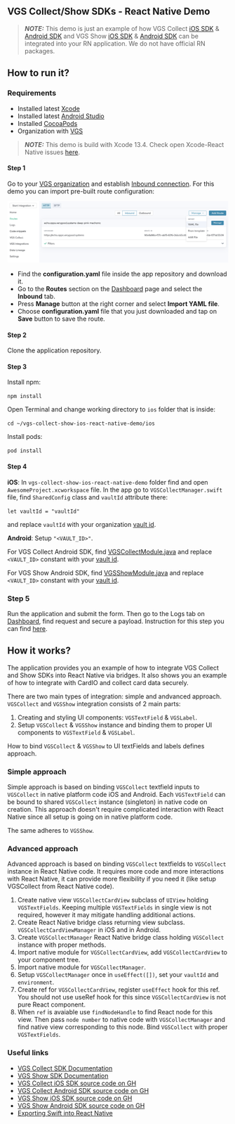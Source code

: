 ## VGS Collect/Show SDKs - React Native Demo

> **_NOTE:_** This demo is just an example of how VGS Collect [iOS SDK](https://github.com/verygoodsecurity/vgs-collect-ios) & [Android SDK](https://github.com/verygoodsecurity/vgs-collect-android)
> and VGS Show [iOS SDK](https://github.com/verygoodsecurity/vgs-show-ios) & [Android SDK](https://github.com/verygoodsecurity/vgs-show-android) can be integrated into your RN application. We do not have official RN packages.

## How to run it?

### Requirements

- Installed latest <a href="https://apps.apple.com/us/app/xcode/id497799835?mt=12" target="_blank">Xcode</a>
- Installed latest <a href="https://developer.android.com/studio" target="_blank">Android Studio</a>
- Installed <a href="https://guides.cocoapods.org/using/getting-started.html#installation" target="_blank">CocoaPods</a>
- Organization with <a href="https://www.verygoodsecurity.com/">VGS</a>

> **_NOTE:_** This demo is build with Xcode 13.4. Check open Xcode-React Native issues [here](https://github.com/facebook/react-native/issues/31480).

#### Step 1

Go to your <a href="https://dashboard.verygoodsecurity.com/" target="_blank">VGS organization</a> and establish <a href="https://www.verygoodsecurity.com/docs/getting-started/quick-integration#securing-inbound-connection" target="_blank">Inbound connection</a>. For this demo you can import pre-built route configuration:

<p align="center">
<img src="images/dashboard_routs.png" width="600">
</p>

- Find the **configuration.yaml** file inside the app repository and download it.
- Go to the **Routes** section on the <a href="https://dashboard.verygoodsecurity.com/" target="_blank">Dashboard</a> page and select the **Inbound** tab.
- Press **Manage** button at the right corner and select **Import YAML file**.
- Choose **configuration.yaml** file that you just downloaded and tap on **Save** button to save the route.

#### Step 2

Clone the application repository.

#### Step 3

Install npm:

`npm install`

Open Terminal and change working directory to `ios` folder that is inside:

`cd ~/vgs-collect-show-ios-react-native-demo/ios`

Install pods:

`pod install`

#### Step 4

**iOS**: In `vgs-collect-show-ios-react-native-demo` folder find and open `AwesomeProject.xcworkspace` file.
In the app go to `VGSCollectManager.swift` file, find `SharedConfig` class and `vaultId` attribute there:

`let vaultId = "vaultId"`

and replace `vaultId` with your organization
<a href="https://www.verygoodsecurity.com/docs/terminology/nomenclature#vault" target="_blank">vault id</a>.

**Android**: Setup `"<VAULT_ID>"`.

For VGS Collect Android SDK, find [VGSCollectModule.java](https://github.com/vgs-samples/vgs-collect-show-react-native-demo/blob/master/android/app/src/main/java/com/collectrndemo/modules/collect/VGSCollectModule.java#L27) and replace `<VAULT_ID>` constant with your <a href="https://www.verygoodsecurity.com/docs/terminology/nomenclature#vault" target="_blank">vault id</a>.

For VGS Show Android SDK, find [VGSShowModule.java](https://github.com/vgs-samples/vgs-collect-show-react-native-demo/blob/master/android/app/src/main/java/com/collectrndemo/modules/show/VGSShowModule.java#L26) and replace `<VAULT_ID>` constant with your <a href="https://www.verygoodsecurity.com/docs/terminology/nomenclature#vault" target="_blank">vault id</a>.

### Step 5

Run the application and submit the form.
Then go to the Logs tab on <a href="http://dashboard.verygoodsecurity.com" target="_blank">Dashboard</a>, find request and secure a payload.
Instruction for this step you can find <a href="https://www.verygoodsecurity.com/docs/getting-started/quick-integration#securing-inbound-connection" target="_blank">here</a>.

## How it works?

The application provides you an example of how to integrate VGS Collect and Show SDKs into React Native via bridges. It also shows you an example of how to integrate with CardIO and collect card data securely.

There are two main types of integration: simple and andvanced approach. `VGSCollect` and `VGSShow` integration consists of 2 main parts:

1. Creating and styling UI components: `VGSTextField` & `VGSLabel`.
2. Setup `VGSCollect` & `VGSShow` instance and binding them to proper UI components to `VGSTextField` & `VGSLabel`.

How to bind `VGSCollect` & `VGSShow` to UI textFields and labels defines approach.

### Simple approach

Simple approach is based on binding `VGSCollect` textfield inputs to `VGSCollect` in native platform code iOS and Android.
Each `VGSTextField` can be bound to shared `VGSCollect` instance (singleton) in native code on creation.
This approach doesn't require complicated interaction with React Native since all setup is going on in native platform code.

The same adheres to `VGSShow`.

### Advanced approach

Advanced approach is based on binding `VGSCollect` textfields to `VGSCollect` instance in React Native code.
It requires more code and more interactions with React Native, it can provide more flexibility if you need it (like setup VGSCollect from React Native code).

1. Create native view `VGSCollectCardView` subclass of `UIView` holding
   `VGSTextFields`. Keeping multiple `VGSTextFields` in single view is not required, however it may mitigate handling additional actions.
2. Create React Native bridge class returning view subclass. `VGSCollectCardViewManager` in iOS and in Android.
3. Create `VGSCollectManager` React Native bridge class holding `VGSCollect` instance with proper methods.
4. Import native module for `VGSCollectCardView`, add `VGSCollectCardView` to your component tree.
5. Import native module for `VGSCollectManager`.
6. Setup `VGSCollectManager` once in `useEffect([])`, set your `vaultId` and `environment`.
7. Create ref for `VGSCollectCardView`, register `useEffect` hook for this ref.
   You should not use useRef hook for this since `VGSCollectCardView` is not pure React component.
8. When `ref` is avaiable use `findNodeHandle` to find React node for this view.
   Then pass `node number` to native code with `VGSCollectManager` and find native view corresponding to this node. Bind `VGSCollect` with proper `VGSTextFields`.

### Useful links

- <a href="https://www.verygoodsecurity.com/docs/vgs-collect/" target="_blank">VGS Collect SDK Documentation</a>
- <a href="https://www.verygoodsecurity.com/docs/vgs-show/" target="_blank">VGS Show SDK Documentation</a>
- <a href="https://github.com/verygoodsecurity/vgs-collect-ios" target="_blank">VGS Collect iOS SDK source code on GH</a>
- <a href="https://github.com/verygoodsecurity/vgs-collect-android" target="_blank">VGS Collect Android SDK source code on GH</a>
- <a href="https://github.com/verygoodsecurity/vgs-show-ios" target="_blank">VGS Show iOS SDK source code on GH</a>
- <a href="https://github.com/verygoodsecurity/vgs-show-android" target="_blank">VGS Show Android SDK source code on GH</a>
- <a href="https://facebook.github.io/react-native/docs/native-modules-ios#exporting-swift" target="_blank">Exporting Swift into React Native</a>
